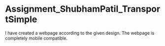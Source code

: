 # Assignment_ShubhamPatil_TransportSimple
I have created a webpage according to the given design. The webpage is completely mobile compatible.
